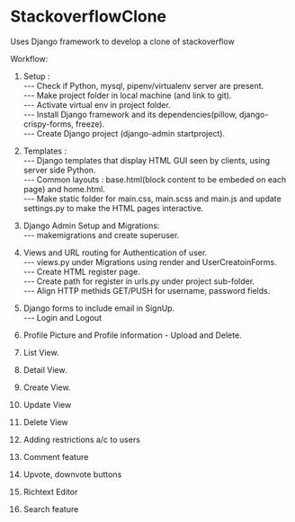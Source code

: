# StackoverflowClone
Uses Django framework to develop a clone of stackoverflow

Workflow:

1. Setup :     
--- Check if Python, mysql, pipenv/virtualenv server are present.       
--- Make project folder in local machine (and link to git).    
--- Activate virtual env in project folder.     
--- Install Django framework and its dependencies(pillow, django-crispy-forms, freeze).     
--- Create Django project (django-admin startproject).     

2. Templates :        
--- Django templates that display HTML GUI seen by clients, using server side Python.       
--- Common layouts : base.html(block content to be embeded on each page) and home.html.       
--- Make static folder for main.css, main.scss and main.js and update settings.py to make the HTML pages interactive.      

3. Django Admin Setup and Migrations:      
--- makemigrations and create superuser.       

4. Views and URL routing for Authentication of user.      
--- views.py under Migrations using render and UserCreatoinForms.     
--- Create HTML register page.    
--- Create path for register in urls.py under project sub-folder.     
--- Align HTTP methids GET/PUSH for username, password fields.     

5. Django forms to include email in SignUp.     
--- Login and Logout

6. Profile Picture and Profile information - Upload and Delete.     

7. List View.

8. Detail View.

9. Create View.

10. Update View

11. Delete View

12. Adding restrictions a/c to users

13. Comment feature

14. Upvote, downvote buttons

15. Richtext Editor

16. Search feature
